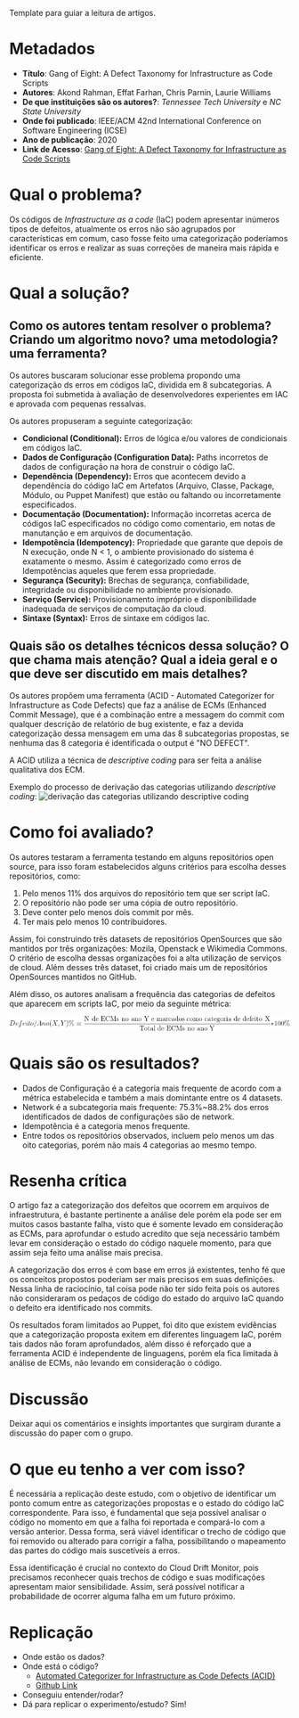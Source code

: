 Template para guiar a leitura de artigos.

# Metadados

* **Título**: Gang of Eight: A Defect Taxonomy for Infrastructure as Code
Scripts
* **Autores**: Akond Rahman, Effat Farhan, Chris Parnin, Laurie Williams
* **De que instituições são os autores?**: _Tennessee Tech University_ e _NC State University_
* **Onde foi publicado**: IEEE/ACM 42nd International Conference on Software Engineering (ICSE)
* **Ano de publicação**: 2020
* **Link de Acesso**: [Gang of Eight: A Defect Taxonomy for Infrastructure as Code
Scripts](https://doi.org/10.1145/3377811.3380409)

# Qual o problema?

Os códigos de _Infrastructure as a code_ (IaC) podem apresentar inúmeros tipos de defeitos, atualmente os erros não são agrupados por características em comum, caso fosse feito uma categorização poderíamos identificar os erros e realizar as suas correções de maneira mais rápida e eficiente.

# Qual a solução?

## Como os autores tentam resolver o problema? Criando um algoritmo novo? uma metodologia? uma ferramenta? 

Os autores buscaram solucionar esse problema propondo uma categorização ds erros em códigos IaC, dividida em 8 subcategorias. A proposta foi submetida à avaliação de desenvolvedores experientes em IAC e aprovada com pequenas ressalvas. 

Os autores propuseram a seguinte categorização:
* **Condicional (Conditional):** Erros de lógica e/ou valores de condicionais em códigos IaC.
* **Dados de Configuração (Configuration Data):** Paths incorretos de dados de configuração na hora de construir o código IaC.
* **Dependência (Dependency):** Erros que acontecem devido a dependência do código IaC em Artefatos (Arquivo, Classe, Package, Módulo, ou Puppet Manifest) que estão ou faltando ou incorretamente especificados.
* **Documentação (Documentation):** Informação incorretas acerca de códigos IaC especificados no código como comentario, em notas de manutanção e em arquivos de documentação.
* **Idempotência (Idempotency):** Propriedade que garante que depois de N execução, onde N < 1, o ambiente provisionado do sistema é exatamente o mesmo. Assim é categorizado como erros de Idempotências aqueles que ferem essa propriedade.
* **Segurança (Security):** Brechas de segurança, confiabilidade, integridade ou disponibilidade no ambiente provisionado.
* **Serviço (Service):** Provisionamento impróprio e disponibilidade inadequada de serviços de computação da cloud.
* **Sintaxe (Syntax):** Erros de sintaxe em códigos Iac.

## Quais são os detalhes técnicos dessa solução? O que chama mais atenção? Qual a ideia geral e o que deve ser discutido em mais detalhes?

Os autores propõem uma ferramenta (ACID - Automated Categorizer for Infrastructure as Code Defects) que faz a análise de ECMs (Enhanced Commit Message), que é a combinação entre a messagem do commit com qualquer descrição de relatório de bug existente, e faz a devida categorização dessa mensagem em uma das 8 subcategorias propostas, se nenhuma das 8 categoria é identificada o output é "NO DEFECT". 

A ACID utiliza a técnica de *descriptive coding* para ser feita a análise qualitativa dos ECM.

Exemplo do processo de derivação das categorias utilizando _descriptive coding_:
![derivação das categorias utilizando descriptive coding](https://drive.google.com/uc?export=view&id=1t-2Quo6oUMOOwO3Mr955H6N2iHBkZ54t)

# Como foi avaliado?

Os autores testaram a ferramenta testando em alguns repositórios open source, para isso foram estabelecidos alguns critérios para escolha desses repositórios, como:

1. Pelo menos 11% dos arquivos do repositório tem que ser script IaC.
2. O repositório não pode ser uma cópia de outro repositório.
3. Deve conter pelo menos dois commit por mês.
4. Ter mais pelo menos 10 contribuidores.

Assim, foi construindo três datasets de repositórios OpenSources que são mantidos por três organizações: Mozila, Openstack e Wikimedia Commons. O critério de escolha dessas organizações foi a alta utilização de serviços de cloud. Além desses três dataset, foi criado mais um de repositórios OpenSources mantidos no GitHub.

Além disso, os autores analisam a frequência das categorias de defeitos que aparecem em scripts IaC, por meio da seguinte métrica:

![alt text](CodeCogsEqn.png)


# Quais são os resultados?

- Dados de Configuração é a categoria mais frequente de acordo com a métrica estabelecida e também a mais domintante entre os 4 datasets.
- Network é a subcategoria mais frequente: 75.3%~88.2% dos erros identificados de dados de configurações são de network.
- Idempotência é a categoria menos frequente.
- Entre todos os repositórios observados, incluem pelo menos um das oito categorias, porém não mais 4 categorias ao mesmo tempo.


# Resenha crítica

O artigo faz a categorização dos defeitos que ocorrem em arquivos de infraestrutura, é bastante pertinente a análise dele porém ela pode ser em muitos casos bastante falha, visto que é somente levado em consideração as ECMs, para aprofundar o estudo acredito que seja necessário também levar em consideração o estado do código naquele momento, para que assim seja feito uma análise mais precisa.

A categorização dos erros é com base em erros já existentes, tenho fé que os conceitos propostos poderiam ser mais precisos em suas definições. Nessa linha de raciocínio, tal coisa pode não ter sido feita pois os autores não consideraram os pedaços de código do estado do arquivo IaC quando o defeito era identificado nos commits. 

Os resultados foram limitados ao Puppet, foi dito que existem evidências que a categorização proposta exitem em diferentes linguagem IaC, porém tais dados não foram aprofundados, além disso é reforçado que a ferramenta ACID é independente de linguagens, porém ela fica limitada à análise de ECMs, não levando em consideração o código.

# Discussão

Deixar aqui os comentários e insights importantes que surgiram durante a discussão do paper com o grupo. 

# O que eu tenho a ver com isso?

É necessária a replicação deste estudo, com o objetivo de identificar um ponto comum entre as categorizações propostas e o estado do código IaC correspondente. Para isso, é fundamental que seja possível analisar o código no momento em que a falha foi reportada e compará-lo com a versão anterior. Dessa forma, será viável identificar o trecho de código que foi removido ou alterado para corrigir a falha, possibilitando o mapeamento das partes do código mais suscetíveis a erros.

Essa identificação é crucial no contexto do Cloud Drift Monitor, pois precisamos reconhecer quais trechos de código e suas modificações apresentam maior sensibilidade. Assim, será possível notificar a probabilidade de ocorrer alguma falha em um futuro próximo.

# Replicação

* Onde estão os dados?
* Onde está o código?
    - [Automated Categorizer for Infrastructure as Code Defects (ACID)](https://hub.docker.com/r/akondrahman/acid-puppet)
    - [Github Link](https://github.com/akondrahman/IaC_Defect_Categ_Revamp)
* Conseguiu entender/rodar? 
* Dá para replicar o experimento/estudo? Sim!


